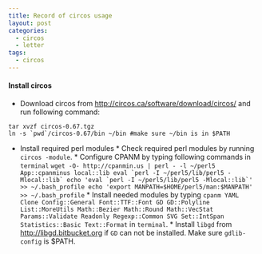 ```yaml
---
title: Record of circos usage 
layout: post
categories:
  - circos
  - letter
tags:
  - circos
---
```


#### Install circos

* Download circos from http://circos.ca/software/download/circos/ and run following command:
```
tar xvzf circos-0.67.tgz
ln -s `pwd`/circos-0.67/bin ~/bin #make sure ~/bin is in $PATH
```

* Install required perl modules
		* Check required perl modules by running `circos -module`.
		* Configure CPANM by typing following commands in `terminal`
		```
		wget -O- http://cpanmin.us | perl - -l ~/perl5 App::cpanminus local::lib
		eval `perl -I ~/perl5/lib/perl5 -Mlocal::lib`
		echo 'eval `perl -I ~/perl5/lib/perl5 -Mlocal::lib`' >> ~/.bash_profile
		echo 'export MANPATH=$HOME/perl5/man:$MANPATH' >> ~/.bash_profile
		```
		* Install needed modules by typing `cpanm YAML Clone Config::General Font::TTF::Font GD GD::Polyline List::MoreUtils Math::Bezier Math::Round Math::VecStat Params::Validate Readonly Regexp::Common SVG Set::IntSpan Statistics::Basic Text::Format` in `terminal`.
		* Install `libgd` from http://libgd.bitbucket.org if `GD` can not be installed. Make sure `gdlib-config` is $PATH.



